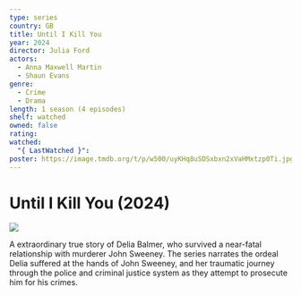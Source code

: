```yaml
---
type: series
country: GB
title: Until I Kill You
year: 2024
director: Julia Ford
actors:
  - Anna Maxwell Martin
  - Shaun Evans
genre:
  - Crime
  - Drama
length: 1 season (4 episodes)
shelf: watched
owned: false
rating:
watched:
  "{ LastWatched }":
poster: https://image.tmdb.org/t/p/w500/uyKHq8uSDSxbxn2xVaHMxtzp0Ti.jpg
---
```


# Until I Kill You (2024)

![](https://image.tmdb.org/t/p/w500/uyKHq8uSDSxbxn2xVaHMxtzp0Ti.jpg)

A extraordinary true story of Delia Balmer, who survived a near-fatal relationship with murderer John Sweeney. The series narrates the ordeal Delia suffered at the hands of John Sweeney, and her traumatic journey through the police and criminal justice system as they attempt to prosecute him for his crimes.
